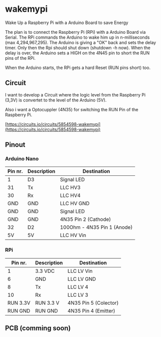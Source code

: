 # wakemypi
Wake Up a Raspberry Pi with a Arduino Board to save Energy

The plan is to connect the Raspberry Pi (RPi) with a Arduino Board via Serial.
The RPi commands the Arduino to wake him up in n-milliseconds (max 4,294,967,295).
The Arduino is giving a "OK" back and sets the delay timer. Only then the Rpi should shut down (shutdown -h now).
When the delay is over, the Arduino sets a HIGH on the 4N45 pin to short the RUN pins of the RPi.

When the Arduino starts, the RPi gets a hard Reset (RUN pins short) too. 


## Circuit

I want to develop a Circuit where the logic level from the Raspberry Pi (3,3V) is convertet to the level of the Arduino (5V).

Also i want a Optocuppler (4N35) for switching the RUN Pin of the Raspberry Pi.

[https://circuits.io/circuits/5854598-wakemypi](https://circuits.io/circuits/5854598-wakemypi)

## Pinout

### Arduino Nano

| Pin nr.       | Description   | Destination  |
| ------------- | ------------- | ----- |
| 1      | D3 | Signal LED |
| 31 | Tx | LLC HV3 |
| 30 | Rx | LLC HV4 |
| GND | GND | LLC HV GND |
| GND | GND | Signal LED |
| GND | GND | 4N35 Pin 2 (Cathode) |
| 32 | D2 | 100Ohm - 4N35 Pin 1 (Anode) |
| 5V | 5V | LLC HV Vin |

### RPi

| Pin nr.       | Description   | Destination  |
| ------------- | ------------- | ----- |
| 1 | 3.3 VDC | LLC LV Vin |
| 6 | GND | LLC LV GND |
| 8 | Tx | LLC LV 4 |
| 10 | Rx | LLC LV 3 |
| RUN 3.3V | RUN 3.3 V | 4N35 Pin 5 (Colector) |
| RUN GND | RUN GND | 4N35 Pin 4 (Emitter) |



## PCB (comming soon)
